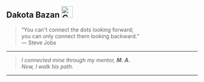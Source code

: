 ## Dakota Bazan <img src="https://media2.giphy.com/media/v1.Y2lkPTc5MGI3NjExcGxheXpnbDhuNXQ5ZmdxMGVkcjhha3o2NzFtYWl2cXJvcjA0ZG82NSZlcD12MV9pbnRlcm5hbF9naWZfYnlfaWQmY3Q9cw/DxJxiRFLjAn8kqiWdd/giphy.gif" width="30" alt="Corazón púrpura animado" />



> “You can't connect the dots looking forward;  
> you can only connect them looking backward.”  
> — Steve Jobs

---

> *I connected mine through my mentor, **M. A.**  
> Now, I walk his path.*

---


